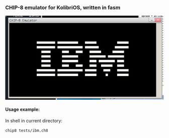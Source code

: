 ### CHIP-8 emulator for KolibriOS, written in fasm

![screenshot](https://github.com/rgimad/chip8_kolibri/blob/main/screens/screen3.png "Screenshot")

#### Usage example:
In shell in current directory:
```
chip8 tests/ibm.ch8
```
